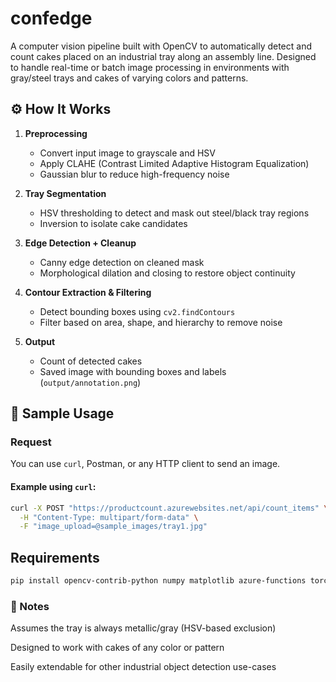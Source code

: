 # confedge
A computer vision pipeline built with OpenCV to automatically detect and count cakes placed on an industrial tray along an assembly line. Designed to handle real-time or batch image processing in environments with gray/steel trays and cakes of varying colors and patterns.

## ⚙️ How It Works

1. **Preprocessing**
   - Convert input image to grayscale and HSV
   - Apply CLAHE (Contrast Limited Adaptive Histogram Equalization)
   - Gaussian blur to reduce high-frequency noise

2. **Tray Segmentation**
   - HSV thresholding to detect and mask out steel/black tray regions
   - Inversion to isolate cake candidates

3. **Edge Detection + Cleanup**
   - Canny edge detection on cleaned mask
   - Morphological dilation and closing to restore object continuity

4. **Contour Extraction & Filtering**
   - Detect bounding boxes using `cv2.findContours`
   - Filter based on area, shape, and hierarchy to remove noise

5. **Output**
   - Count of detected cakes
   - Saved image with bounding boxes and labels (`output/annotation.png`)

## 🧪 Sample Usage

### Request

You can use `curl`, Postman, or any HTTP client to send an image.

#### Example using `curl`:

```bash
curl -X POST "https://productcount.azurewebsites.net/api/count_items" \
  -H "Content-Type: multipart/form-data" \
  -F "image_upload=@sample_images/tray1.jpg"
```

## Requirements

```bash
pip install opencv-contrib-python numpy matplotlib azure-functions torch torchvision 
```

### 📌 Notes
Assumes the tray is always metallic/gray (HSV-based exclusion)

Designed to work with cakes of any color or pattern

Easily extendable for other industrial object detection use-cases


